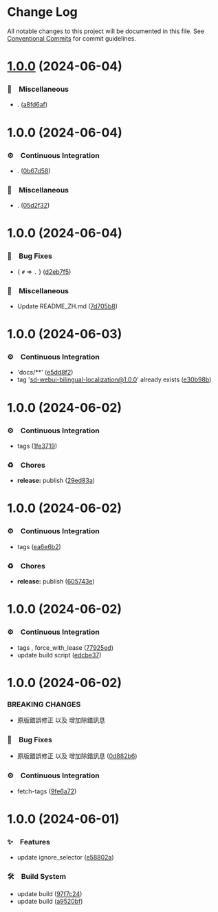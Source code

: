 # Change Log

All notable changes to this project will be documented in this file.
See [Conventional Commits](https://conventionalcommits.org) for commit guidelines.

# [1.0.0](https://github.com/journey-ad/sd-webui-bilingual-localization/compare/sd-webui-bilingual-localization@1.0.0...sd-webui-bilingual-localization@1.0.0) (2024-06-04)



### 🔖　Miscellaneous

* . ([a8fd6af](https://github.com/journey-ad/sd-webui-bilingual-localization/commit/a8fd6af0cc7e73b7b03fe3d3c524363054bad08d))



# 1.0.0 (2024-06-04)



### ⚙️　Continuous Integration

* . ([0b67d58](https://github.com/journey-ad/sd-webui-bilingual-localization/commit/0b67d58cf793abeed2fef356a21cbd37ba75de64))


### 🔖　Miscellaneous

* . ([05d2f32](https://github.com/journey-ad/sd-webui-bilingual-localization/commit/05d2f321528741d100f05c52afbd7990b12b3275))



# 1.0.0 (2024-06-04)



### 🐛　Bug Fixes

* { `#` => `.` } ([d2eb7f5](https://github.com/journey-ad/sd-webui-bilingual-localization/commit/d2eb7f56ee1ca76fe555c075cbb4ce12fb43a82a))


### 🔖　Miscellaneous

* Update README_ZH.md ([7d705b8](https://github.com/journey-ad/sd-webui-bilingual-localization/commit/7d705b8d578efcbfc19e5439d1b460ef1d71965d))



# 1.0.0 (2024-06-03)



### ⚙️　Continuous Integration

* 'docs/**' ([e5dd8f2](https://github.com/journey-ad/sd-webui-bilingual-localization/commit/e5dd8f280a371f2a0ddeff97691c84c417740957))
* tag 'sd-webui-bilingual-localization@1.0.0' already exists ([e30b98b](https://github.com/journey-ad/sd-webui-bilingual-localization/commit/e30b98b4fe28e88464bc8a8726b470afbab7f64d))



# 1.0.0 (2024-06-02)



### ⚙️　Continuous Integration

* tags ([1fe3719](https://github.com/journey-ad/sd-webui-bilingual-localization/commit/1fe371999499f056dcefaa6b721564f4d54c3e8f))


### ♻️　Chores

* **release:** publish ([29ed83a](https://github.com/journey-ad/sd-webui-bilingual-localization/commit/29ed83af9c884cbec657462240a054c394cce1d6))



# 1.0.0 (2024-06-02)



### ⚙️　Continuous Integration

* tags ([ea6e6b2](https://github.com/journey-ad/sd-webui-bilingual-localization/commit/ea6e6b25903d601291b9f0dee7284451aae1cf42))


### ♻️　Chores

* **release:** publish ([605743e](https://github.com/journey-ad/sd-webui-bilingual-localization/commit/605743e695e720a17a2c1b09f35610d82e443325))



# 1.0.0 (2024-06-02)



### ⚙️　Continuous Integration

* tags , force_with_lease ([77925ed](https://github.com/journey-ad/sd-webui-bilingual-localization/commit/77925ed08fa6a96947a1ab4b79fac65ab5962e4d))
* update build script ([edcbe37](https://github.com/journey-ad/sd-webui-bilingual-localization/commit/edcbe37dfd93dcad0c9ec50fa30eb13d77003edd))



# 1.0.0 (2024-06-02)


### BREAKING CHANGES

* 原版錯誤修正 以及 增加除錯訊息



### 🐛　Bug Fixes

* 原版錯誤修正 以及 增加除錯訊息 ([0d882b6](https://github.com/journey-ad/sd-webui-bilingual-localization/commit/0d882b6e1e1eeaed7a900e4715d28c75f72d0819))


### ⚙️　Continuous Integration

* fetch-tags ([9fe6a72](https://github.com/journey-ad/sd-webui-bilingual-localization/commit/9fe6a726fa00e91b8eaa48ba0fa6f3005ab6c81e))



# 1.0.0 (2024-06-01)



### ✨　Features

* update ignore_selector ([e58802a](https://github.com/journey-ad/sd-webui-bilingual-localization/commit/e58802a079acf906077814e5d03d7dfbe7e8870b))


### 🛠　Build System

* update build ([97f7c24](https://github.com/journey-ad/sd-webui-bilingual-localization/commit/97f7c240b056f3dcaa80077a01faba429b8a079b))
* update build ([a9520bf](https://github.com/journey-ad/sd-webui-bilingual-localization/commit/a9520bf561ce30aa76c17560949c44b7ae38e847))
